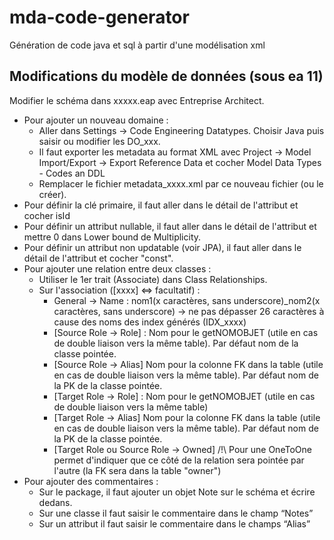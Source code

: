 # mda-code-generator
Génération de code java et sql à partir d'une modélisation xml

## Modifications du modèle de données (sous ea 11)

Modifier le schéma dans xxxxx.eap avec Entreprise Architect.

  * Pour ajouter un nouveau domaine :
       * Aller dans Settings → Code Engineering Datatypes. Choisir Java puis saisir ou modifier les DO_xxx.
       * Il faut exporter les metadata au format XML avec Project -> Model Import/Export -> Export Reference Data et cocher Model Data Types - Codes an DDL
       * Remplacer le fichier metadata_xxxx.xml par ce nouveau fichier (ou le créer).
  * Pour définir la clé primaire, il faut aller dans le détail de l'attribut et cocher isId
  * Pour définir un attribut nullable, il faut aller dans le détail de l'attribut et mettre 0 dans Lower bound de Multiplicity.
  * Pour définir un attribut non updatable (voir JPA), il faut aller dans le détail de l'attribut et cocher "const".
  * Pour ajouter une relation entre deux classes :
     * Utiliser le 1er trait (Associate) dans Class Relationships.
     * Sur l'association ([xxxx] ⇔ facultatif) :
         * General → Name : nom1(x caractères, sans underscore)_nom2(x caractères, sans underscore) → ne pas dépasser 26 caractères à cause des noms des index générés (IDX_xxxx)
         * [Source Role → Role] : Nom pour le getNOMOBJET (utile en cas de double liaison vers la même table). Par défaut nom de la classe pointée.
         * [Source Role → Alias] Nom pour la colonne FK dans la table (utile en cas de double liaison vers la même table). Par défaut nom de la PK de la classe pointée.
         * [Target Role → Role] : Nom pour le getNOMOBJET (utile en cas de double liaison vers la même table)
         * [Target Role → Alias] Nom pour la colonne FK dans la table (utile en cas de double liaison vers la même table). Par défaut nom de la PK de la classe pointée.
         * [Target Role ou Source Role -> Owned] /!\ Pour une OneToOne permet d'indiquer que ce côté de la relation sera pointée par l'autre (la FK sera dans la table "owner")
   * Pour ajouter des commentaires :
       * Sur le package, il faut ajouter un objet Note sur le schéma et écrire dedans.
       * Sur une classe il faut saisir le commentaire dans le champ “Notes”
       * Sur un attribut il faut saisir le commentaire dans le champs “Alias”
